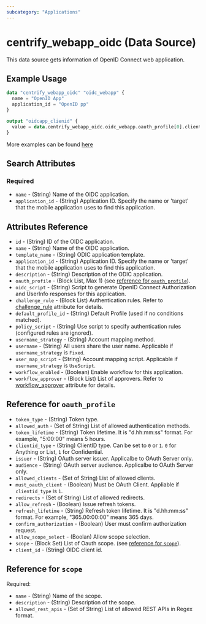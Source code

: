 ```yaml
---
subcategory: "Applications"
---
```


# centrify_webapp_oidc (Data Source)

This data source gets information of OpenID Connect web application.

## Example Usage

```terraform
data "centrify_webapp_oidc" "oidc_webapp" {
  name = "OpenID App"
  application_id = "OpenID pp"
}

output "oidcapp_clienid" {
  value = data.centrify_webapp_oidc.oidc_webapp.oauth_profile[0].client_id
}
```

More examples can be found [here](https://github.com/centrify/terraform-provider-centrify/tree/main/examples/centrify_webapp_oidc)

## Search Attributes

### Required

- `name` - (String) Name of the OIDC application.
- `application_id` - (String) Application ID. Specify the name or 'target' that the mobile application uses to find this application.

## Attributes Reference

- `id` - (String) ID of the OIDC application.
- `name` - (String) Name of the OIDC application.
- `template_name` - (String) ODIC application template.
- `application_id` - (String) Application ID. Specify the name or 'target' that the mobile application uses to find this application.
- `description` - (String) Description of the ODIC application.
- `oauth_profile` - (Block List, Max 1) (see [reference for `oauth_profile`](#reference-for-oauth_profile)).
- `oidc_script` - (String) Script to generate OpenID Connect Authorization and UserInfo responses for this application.
- `challenge_rule` - (Block List) Authentication rules. Refer to [challenge_rule](./attribute_challengerule.md) attribute for details.
- `default_profile_id` - (String) Default Profile (used if no conditions matched).
- `policy_script` - (String) Use script to specify authentication rules (configured rules are ignored).
- `username_strategy` - (String) Account mapping method.
- `username` - (String) All users share the user name. Applicable if `username_strategy` is `Fixed`.
- `user_map_script` - (String) Account mapping script. Applicable if `username_strategy` is `UseScript`.
- `workflow_enabled` - (Boolean) Enable workflow for this application.
- `workflow_approver` - (Block List) List of approvers. Refer to [workflow_approver](./attribute_workflow_approver.md) attribute for details.

## Reference for `oauth_profile`

- `token_type` - (String) Token type.
- `allowed_auth` - (Set of String) List of allowed authentication methods.
- `token_lifetime` - (String) Token lifetime. It is "d.hh:mm:ss" format. For example, "5:00:00" means 5 hours.
- `clientid_type` - (String) ClientID type. Can be set to `0` or `1`. `0` for Anything or List, `1` for Confidential.
- `issuer` - (String) OAuth server issuer. Applicalbe to OAuth Server only.
- `audience` - (String) OAuth server audience. Applicalbe to OAuth Server only.
- `allowed_clients` - (Set of String) List of allowed clients.
- `must_oauth_client` - (Boolean) Must be OAuth Client. Appliable if `clientid_type` is `1`.
- `redirects` - (Set of String) List of allowed redirects.
- `allow_refresh` - (Boolean) Issue refresh tokens.
- `refresh_lifetime` - (String) Refresh token lifetime. It is "d.hh:mm:ss" format. For example, "365.00:00:00" means 365 days.
- `confirm_authorization` - (Boolean) User must confirm authorization request.
- `allow_scope_select` - (Boolan) Allow scope selection.
- `scope` - (Block Set) List of Oauth scope. (see [reference for `scope`](#reference-for-scope)).
- `client_id` - (String) OIDC client id.

## Reference for `scope`

Required:

- `name` - (String) Name of the scope.
- `description` - (String) Description of the scope.
- `allowed_rest_apis` - (Set of String) List of allowed REST APIs in Regex format.
